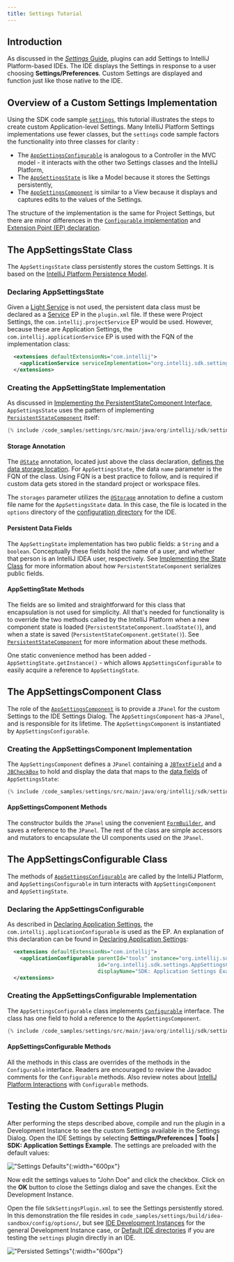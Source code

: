 ```yaml
---
title: Settings Tutorial
---
```

<!-- Copyright 2000-2020 JetBrains s.r.o. and other contributors. Use of this source code is governed by the Apache 2.0 license that can be found in the LICENSE file. -->

## Introduction
As discussed in the [_Settings_ Guide](/reference_guide/settings_guide.md), plugins can add Settings to IntelliJ Platform-based IDEs. 
The IDE displays the Settings in response to a user choosing **Settings/Preferences**. 
Custom Settings are displayed and function just like those native to the IDE.

## Overview of a Custom Settings Implementation
Using the SDK code sample [`settings`](https://github.com/JetBrains/intellij-sdk-code-samples/tree/master/settings), this tutorial illustrates the steps to create custom Application-level Settings. 
Many IntelliJ Platform Settings implementations use fewer classes, but the `settings` code sample factors the functionality into three classes for clarity : 
* The [`AppSettingsConfigurable`](https://github.com/JetBrains/intellij-sdk-code-samples/blob/master/settings/src/main/java/org/intellij/sdk/settings/AppSettingsConfigurable.java) is analogous to a Controller in the MVC model - it interacts with the other two Settings classes and the IntelliJ Platform, 
* The [`AppSettingsState`](https://github.com/JetBrains/intellij-sdk-code-samples/blob/master/settings/src/main/java/org/intellij/sdk/settings/AppSettingsState.java) is like a Model because it stores the Settings persistently, 
* The [`AppSettingsComponent`](https://github.com/JetBrains/intellij-sdk-code-samples/blob/master/settings/src/main/java/org/intellij/sdk/settings/AppSettingsComponent.java) is similar to a View because it displays and captures edits to the values of the Settings. 

The structure of the implementation is the same for Project Settings, but there are minor differences in the [`Configurable` implementation](/reference_guide/settings_guide.md#constructors) and [Extension Point (EP) declaration](/reference_guide/settings_guide.md#declaring-project-settings).

## The AppSettingsState Class
The `AppSettingsState` class persistently stores the custom Settings.
It is based on the [IntelliJ Platform Persistence Model](/basics/persisting_state_of_components.md#using-persistentstatecomponent).

### Declaring AppSettingsState
Given a [Light Service](/basics/plugin_structure/plugin_services.md#light-services) is not used, the persistent data class must be declared as a [Service](/basics/plugin_structure/plugin_services.md#declaring-a-service) EP in the `plugin.xml` file.
If these were Project Settings, the `com.intellij.projectService` EP would be used.
However, because these are Application Settings, the `com.intellij.applicationService` EP is used with the FQN of the implementation class:

```xml
  <extensions defaultExtensionNs="com.intellij">
    <applicationService serviceImplementation="org.intellij.sdk.settings.AppSettingsState"/>
  </extensions>
```

### Creating the AppSettingState Implementation
As discussed in [Implementing the PersistentStateComponent Interface](/basics/persisting_state_of_components.md#implementing-the-persistentstatecomponent-interface), `AppSettingsState` uses the pattern of implementing [`PersistentStateComponent`](upsource:///platform/projectModel-api/src/com/intellij/openapi/components/PersistentStateComponent.java) itself:

```java
{% include /code_samples/settings/src/main/java/org/intellij/sdk/settings/AppSettingsState.java %}
```

#### Storage Annotation
The [`@State`](upsource:///platform/projectModel-api/src/com/intellij/openapi/components/State.java) annotation, located just above the class declaration, [defines the data storage location](/basics/persisting_state_of_components.md#defining-the-storage-location).
For `AppSettingsState`, the data `name` parameter is the FQN of the class.
Using FQN is a best practice to follow, and is required if custom data gets stored in the standard project or workspace files.

The `storages` parameter utilizes the [`@Storage`](upsource:///platform/projectModel-api/src/com/intellij/openapi/components/Storage.java) annotation to define a custom file name for the `AppSettingsState` data.
In this case, the file is located in the `options` directory of the [configuration directory](https://www.jetbrains.com/help/idea/tuning-the-ide.html#config-directory) for the IDE.

#### Persistent Data Fields
The `AppSettingState` implementation has two public fields: a `String` and a `boolean`.
Conceptually these fields hold the name of a user, and whether that person is an IntelliJ IDEA user, respectively.
See [Implementing the State Class](/basics/persisting_state_of_components.md#implementing-the-state-class) for more information about how `PersistentStateComponent` serializes public fields.

#### AppSettingState Methods
The fields are so limited and straightforward for this class that encapsulation is not used for simplicity.
All that's needed for functionality is to override the two methods called by the IntelliJ Platform when a new component state is loaded (`PersistentStateComponent.loadState()`), and when a state is saved (`PersistentStateComponent.getState()`). 
See [`PersistentStateComponent`](upsource:///platform/projectModel-api/src/com/intellij/openapi/components/PersistentStateComponent.java) for more information about these methods. 

One static convenience method has been added - `AppSettingState.getInstance()` - which allows `AppSettingsConfigurable` to easily acquire a reference to `AppSettingState`.

## The AppSettingsComponent Class
The role of the [`AppSettingsComponent`](https://github.com/JetBrains/intellij-sdk-code-samples/blob/master/settings/src/main/java/org/intellij/sdk/settings/AppSettingsComponent.java) is to provide a `JPanel` for the custom Settings to the IDE Settings Dialog.
The `AppSettingsComponent` has-a `JPanel`, and is responsible for its lifetime. 
The `AppSettingsComponent` is instantiated by `AppSettingsConfigurable`. 
 
### Creating the AppSettingsComponent Implementation
The `AppSettingsComponent` defines a `JPanel` containing a [`JBTextField`](upsource:///platform/platform-api/src/com/intellij/ui/components/JBTextField.java) and a [`JBCheckBox`](upsource:///platform/platform-api/src/com/intellij/ui/components/JBCheckBox.java) to hold and display the data that maps to the [data fields](#persistent-data-fields) of `AppSettingsState`: 

```java
{% include /code_samples/settings/src/main/java/org/intellij/sdk/settings/AppSettingsComponent.java %}
```

#### AppSettingsComponent Methods
The constructor builds the `JPanel` using the convenient [`FormBuilder`](upsource:///platform/platform-api/src/com/intellij/util/ui/FormBuilder.java), and saves a reference to the `JPanel`. 
The rest of the class are simple accessors and mutators to encapsulate the UI components used on the `JPanel`.


## The AppSettingsConfigurable Class
The methods of [`AppSettingsConfigurable`](https://github.com/JetBrains/intellij-sdk-code-samples/blob/master/settings/src/main/java/org/intellij/sdk/settings/AppSettingsConfigurable.java) are called by the IntelliJ Platform, and `AppSettingsConfigurable` in turn interacts with `AppSettingsComponent` and `AppSettingState`.

### Declaring the AppSettingsConfigurable
As described in [Declaring Application Settings](/reference_guide/settings_guide.md#declaring-application-settings), the `com.intellij.applicationConfigurable` is used as the EP. 
An explanation of this declaration can be found in [Declaring Application Settings](/reference_guide/settings_guide.md#declaring-application-settings): 

```xml
  <extensions defaultExtensionNs="com.intellij">
    <applicationConfigurable parentId="tools" instance="org.intellij.sdk.settings.AppSettingsConfigurable"
                             id="org.intellij.sdk.settings.AppSettingsConfigurable"
                             displayName="SDK: Application Settings Example"/>
  </extensions>
```


### Creating the AppSettingsConfigurable Implementation
The `AppSettingsConfigurable` class implements [`Configurable`](upsource:///platform/platform-api/src/com/intellij/openapi/options/Configurable.java) interface.
The class has one field to hold a reference to the `AppSettingsComponent`.

```java
{% include /code_samples/settings/src/main/java/org/intellij/sdk/settings/AppSettingsConfigurable.java %}
```

#### AppSettingsConfigurable Methods
All the methods in this class are overrides of the methods in the `Configurable` interface. 
Readers are encouraged to review the Javadoc comments for the `Configurable` methods.
Also review notes about [IntelliJ Platform Interactions](/reference_guide/settings_guide.md#intellij-platform-interactions-with-configurable) with `Configurable` methods.

## Testing the Custom Settings Plugin
After performing the steps described above, compile and run the plugin in a Development Instance to see the custom Settings available in the Settings Dialog.
Open the IDE Settings by selecting **Settings/Preferences \| Tools \| SDK: Application Settings Example**.
The settings are preloaded with the default values:

!["Settings Defaults"](img/settings_defaults.png){:width="600px"}

Now edit the settings values to "John Doe" and click the checkbox.
Click on the **OK** button to close the Settings dialog and save the changes.
Exit the Development Instance.

Open the file `SdkSettingsPlugin.xml` to see the Settings persistently stored.
In this demonstration the file resides in `code_samples/settings/build/idea-sandbox/config/options/`, but see [IDE Development Instances](/basics/ide_development_instance.md) for the general Development Instance case, or [Default IDE directories](https://www.jetbrains.com/help/idea/tuning-the-ide.html#default-dirs) if you are testing the `settings` plugin directly in an IDE.

!["Persisted Settings"](img/settings_persisted.png){:width="600px"}
